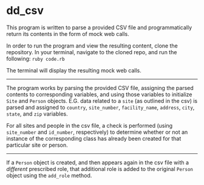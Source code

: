 # dd_csv

This program is written to parse a provided CSV file and programmatically return its contents in the form of mock web calls.

In order to run the program and view the resulting content, clone the repository. In your terminal, navigate to the cloned repo, and run the following:
`ruby code.rb`

The terminal will display the resulting mock web calls.

-----------

The program works by parsing the provided CSV file, assigning the parsed contents to corresponding variables, and using those variables to initialize `Site` and `Person` objects.
E.G. data related to a `site` (as outlined in the csv) is parsed and assigned to `country`, `site_number`, `facility_name`, `address`, `city`, `state`, and `zip` variables.

For all sites and people in the csv file, a check is performed (using `site_number` and `id_number`, respectively) to determine whether or not an instance of the corresponding class has already been created for that particular site or person.

-----------

If a `Person` object is created, and then appears again in the csv file with a _different_ prescribed role, that additional role is added to the original `Person` object using the `add_role` method.
